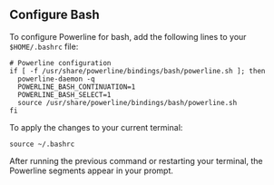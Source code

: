 ## Configure Bash

To configure Powerline for bash, add the following lines to your `$HOME/.bashrc`
file:

```shell
# Powerline configuration
if [ -f /usr/share/powerline/bindings/bash/powerline.sh ]; then
  powerline-daemon -q
  POWERLINE_BASH_CONTINUATION=1
  POWERLINE_BASH_SELECT=1
  source /usr/share/powerline/bindings/bash/powerline.sh
fi
```

To apply the changes to your current terminal:
```shell
source ~/.bashrc
```

After running the previous command or restarting your terminal, the Powerline
segments appear in your prompt.
